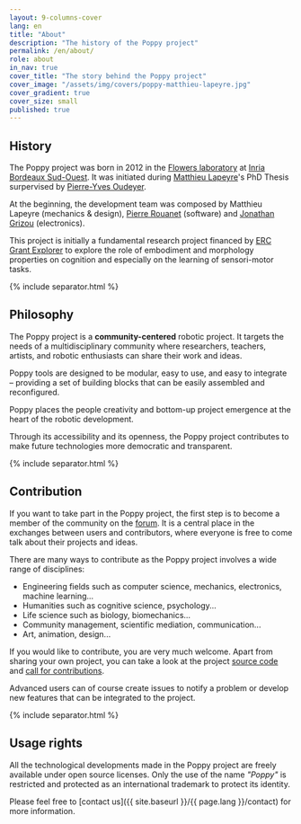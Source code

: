 ```yaml
---
layout: 9-columns-cover
lang: en
title: "About"
description: "The history of the Poppy project"
permalink: /en/about/
role: about
in_nav: true
cover_title: "The story behind the Poppy project"
cover_image: "/assets/img/covers/poppy-matthieu-lapeyre.jpg"
cover_gradient: true
cover_size: small
published: true
---
```


## History

The Poppy project was born in 2012 in the [Flowers laboratory](https://flowers.inria.fr/) at [Inria Bordeaux Sud-Ouest](https://www.inria.fr/en/centre/bordeaux). It was initiated during [Matthieu Lapeyre](https://github.com/matthieu-lapeyre)'s PhD Thesis surpervised by [Pierre-Yves Oudeyer](http://www.pyoudeyer.com/).

At the beginning, the development team was composed by Matthieu Lapeyre (mechanics &amp; design), [Pierre Rouanet](https://github.com/pierre-rouanet) (software) and [Jonathan Grizou](http://jgrizou.com/) (electronics).

This project is initially a fundamental research project financed by [ERC Grant Explorer](http://erc.europa.eu/) to explore the role of embodiment and morphology properties on cognition and especially on the learning of sensori-motor tasks.

{% include separator.html %}

## Philosophy

The Poppy project is a **community-centered** robotic project. It targets the needs of a multidisciplinary community where researchers, teachers, artists, and robotic enthusiasts can share their work and ideas.

Poppy tools are designed to be modular, easy to use, and easy to integrate – providing a set of building blocks that can be easily assembled and reconfigured.

Poppy places the people creativity and bottom-up project emergence at the heart of the robotic development.

Through its accessibility and its openness, the Poppy project contributes to make future technologies more democratic and transparent.

{% include separator.html %}

## Contribution

If you want to take part in the Poppy project, the first step is to become a member of the community on the [forum](https://forum.poppy-project.org). It is a central place in the exchanges between users and contributors, where everyone is free to come talk about their projects and ideas.

There are many ways to contribute as the Poppy project involves a wide range of disciplines:

- Engineering fields such as computer science, mechanics, electronics, machine learning...
- Humanities such as cognitive science, psychology...
- Life science such as biology, biomechanics...
- Community management, scientific mediation, communication...
- Art, animation, design...

If you would like to contribute, you are very much welcome. Apart from sharing your own project, you can take a look at the project [source code](https://github.com/poppy-project/) and [call for contributions](https://forum.poppy-project.org/tags/call-for-contributions).

Advanced users can of course create issues to notify a problem or develop new features that can be integrated to the project.

{% include separator.html %}

## Usage rights

All the technological developments made in the Poppy project are freely available under open source licenses. Only the use of the name *"Poppy"* is restricted and protected as an international trademark to protect its identity.

Please feel free to [contact us]({{ site.baseurl }}/{{ page.lang }}/contact) for more information.
